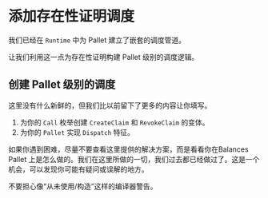 # 添加存在性证明调度

我们已经在 `Runtime` 中为 Pallet 建立了嵌套的调度管道。

让我们利用这一点为存在性证明构建 Pallet 级别的调度逻辑。

## 创建 Pallet 级别的调度

这里没有什么新鲜的，但我们比以前留下了更多的内容让你填写。

1. 为你的 `Call` 枚举创建 `CreateClaim` 和 `RevokeClaim` 的变体。
2. 为你的 `Pallet` 实现 `Dispatch` 特征。

如果你遇到困难，尽量不要查看这里提供的解决方案，而是看看你在Balances Pallet 上是怎么做的。我们在这里所做的一切，我们过去都已经做过了。这是一个机会，可以发现你可能有疑问或误解的地方。

不要担心像“从未使用/构造”这样的编译器警告。